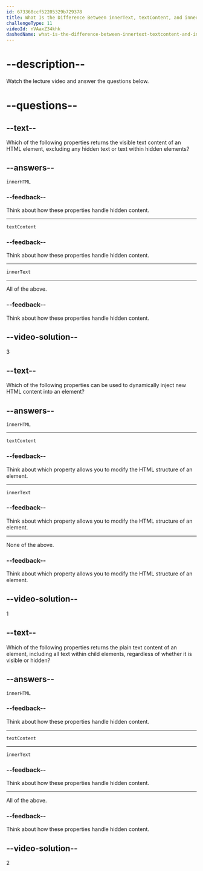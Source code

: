 ```yaml
---
id: 673368ccf52205329b729378
title: What Is the Difference Between innerText, textContent, and innerHTML?
challengeType: 11
videoId: nVAaxZ34khk
dashedName: what-is-the-difference-between-innertext-textcontent-and-innerhtml
---
```


# --description--

Watch the lecture video and answer the questions below.

# --questions--

## --text--

Which of the following properties returns the visible text content of an HTML element, excluding any hidden text or text within hidden elements?

## --answers--

`innerHTML`

### --feedback--

Think about how these properties handle hidden content.

---

`textContent`

### --feedback--

Think about how these properties handle hidden content.

---

`innerText`

---

All of the above.

### --feedback--

Think about how these properties handle hidden content.

## --video-solution--

3

## --text--

Which of the following properties can be used to dynamically inject new HTML content into an element?

## --answers--

`innerHTML`

---

`textContent`

### --feedback--

Think about which property allows you to modify the HTML structure of an element.

---

`innerText`

### --feedback--

Think about which property allows you to modify the HTML structure of an element.

---

None of the above.

### --feedback--

Think about which property allows you to modify the HTML structure of an element.

## --video-solution--

1

## --text--

Which of the following properties returns the plain text content of an element, including all text within child elements, regardless of whether it is visible or hidden?

## --answers--

`innerHTML`

### --feedback--

Think about how these properties handle hidden content.

---

`textContent`

---

`innerText`

### --feedback--

Think about how these properties handle hidden content.

---

All of the above.

### --feedback--

Think about how these properties handle hidden content.

## --video-solution--

2
